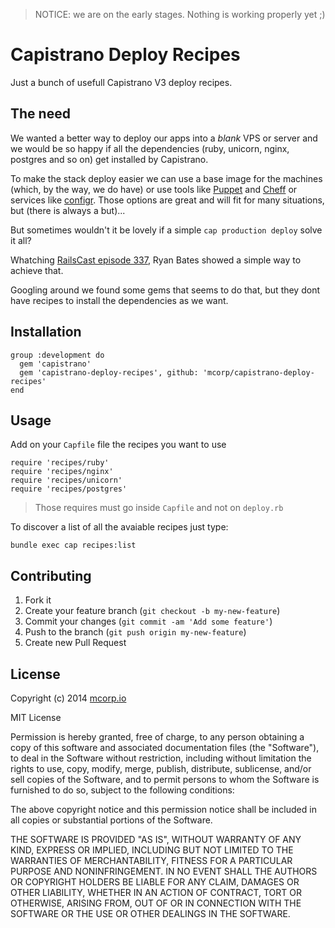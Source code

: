 > NOTICE: we are on the early stages. Nothing is working properly yet ;)

# Capistrano Deploy Recipes

Just a bunch of usefull Capistrano V3 deploy recipes.

## The need

We wanted a better way to deploy our apps into a _blank_ VPS or server
and we would be so happy if all the dependencies (ruby, unicorn, nginx,
postgres and so on) get installed by Capistrano.

To make the stack deploy easier we can use a base image for the machines
(which, by the way, we do have) or use tools like [Puppet][0] and [Cheff][1]
or services like [configr][2]. Those options are great and will fit for
many situations, but (there is always a but)...

But sometimes wouldn't it be lovely if a simple `cap production deploy`
solve it all?

Whatching [RailsCast episode 337][3], Ryan Bates showed a simple way
to achieve that.

Googling around we found some gems that seems to do that, but they dont
have recipes to install the dependencies as we want.

## Installation

```
group :development do
  gem 'capistrano'
  gem 'capistrano-deploy-recipes', github: 'mcorp/capistrano-deploy-recipes'
end
```

## Usage

Add on your `Capfile` file the recipes you want to use

```
require 'recipes/ruby'
require 'recipes/nginx'
require 'recipes/unicorn'
require 'recipes/postgres'
```

> Those requires must go inside `Capfile` and not on `deploy.rb`

To discover a list of all the avaiable recipes just type:

```
bundle exec cap recipes:list
```

## Contributing

1. Fork it
2. Create your feature branch (`git checkout -b my-new-feature`)
3. Commit your changes (`git commit -am 'Add some feature'`)
4. Push to the branch (`git push origin my-new-feature`)
5. Create new Pull Request

## License

Copyright (c) 2014 [mcorp.io][4]

MIT License

Permission is hereby granted, free of charge, to any person obtaining
a copy of this software and associated documentation files (the
"Software"), to deal in the Software without restriction, including
without limitation the rights to use, copy, modify, merge, publish,
distribute, sublicense, and/or sell copies of the Software, and to
permit persons to whom the Software is furnished to do so, subject to
the following conditions:

The above copyright notice and this permission notice shall be
included in all copies or substantial portions of the Software.

THE SOFTWARE IS PROVIDED "AS IS", WITHOUT WARRANTY OF ANY KIND,
EXPRESS OR IMPLIED, INCLUDING BUT NOT LIMITED TO THE WARRANTIES OF
MERCHANTABILITY, FITNESS FOR A PARTICULAR PURPOSE AND
NONINFRINGEMENT. IN NO EVENT SHALL THE AUTHORS OR COPYRIGHT HOLDERS BE
LIABLE FOR ANY CLAIM, DAMAGES OR OTHER LIABILITY, WHETHER IN AN ACTION
OF CONTRACT, TORT OR OTHERWISE, ARISING FROM, OUT OF OR IN CONNECTION
WITH THE SOFTWARE OR THE USE OR OTHER DEALINGS IN THE SOFTWARE.

[0]: http://puppetlabs.com
[1]: http://www.getchef.com/chef/
[2]: https://configr.com
[3]: http://railscasts.com/episodes/337-capistrano-recipes
[4]: http://mcorp.io
